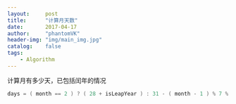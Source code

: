 ```yaml
---
layout:     post
title:      "计算月天数"
date:       2017-04-17
author:     "phantomVK"
header-img: "img/main_img.jpg"
catalog:    false
tags:
    - Algorithm
---
```


计算月有多少天，已包括闰年的情况

```java
days = ( month == 2 ) ? ( 28 + isLeapYear ) : 31 - ( month - 1 ) % 7 % 2;
```

